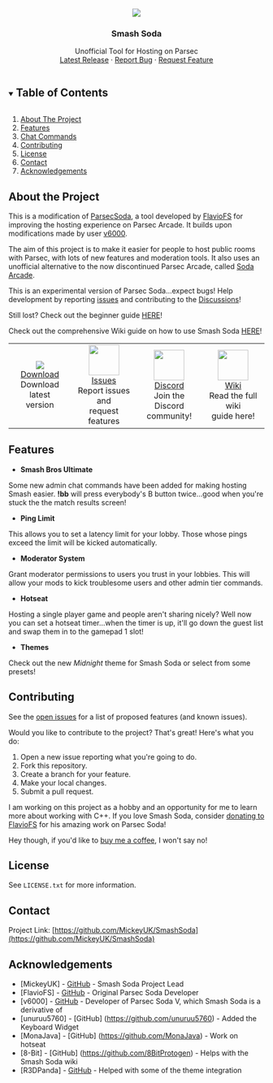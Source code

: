 <!-- PROJECT LOGO -->
<br />
<p align="center">
  <img src="https://github.com/MickeyUK/SmashSoda/raw/master/github/logo.png">
  <h3 align="center">Smash Soda</h3>

  <p align="center">
    Unofficial Tool for Hosting on Parsec
    <br />
    <a href="https://github.com/MonaJava/crystal-soda/releases">Latest Release</a>
    ·
    <a href="https://github.com/MickeyUK/SmashSoda/issues">Report Bug</a>
    ·
    <a href="https://github.com/MickeyUK/SmashSoda/issues">Request Feature</a>
  </p>
</p>

<!-- TABLE OF CONTENTS -->
<details open="open">
  <summary><h2 style="display: inline-block">Table of Contents</h2></summary>
  <ol>
    <li>
      <a href="#about-the-project">About The Project</a>
    </li>
    <li><a href="#features">Features</a></li>
    <li><a href="#chat-commands">Chat Commands</a></li>
    <li><a href="#contributing">Contributing</a></li>
    <li><a href="#license">License</a></li>
    <li><a href="#contact">Contact</a></li>
    <li><a href="#acknowledgements">Acknowledgements</a></li>
  </ol>
</details>


## About the Project

This is a modification of <a href="https://github.com/FlavioFS/">ParsecSoda</a>, a tool developed by <a href="https://github.com/FlavioFS/">FlavioFS</a> for improving the hosting experience on Parsec Arcade. It builds upon modifications made by user <a href="https://github.com/v6ooo/">v6000</a>.

The aim of this project is to make it easier for people to host public rooms with Parsec, with lots of new features and moderation tools. It also uses an unofficial alternative to the now discontinued Parsec Arcade, called [Soda Arcade](https://soda-arcade.com).

This is an experimental version of Parsec Soda...expect bugs! Help development by reporting <a href="https://github.com/MickeyUK/SmashSoda/issues">issues</a> and contributing to the <a href="https://github.com/MickeyUK/SmashSoda/discussions">Discussions</a>!

Still lost? Check out the beginner guide <a href="https://github.com/MickeyUK/SmashSoda/wiki/beginner-guide">HERE</a>!

Check out the comprehensive Wiki guide on how to use Smash Soda <a href="https://github.com/MickeyUK/SmashSoda/wiki/">HERE</a>!


<table>
    <tr>
        <td align="center">
           <a href="https://github.com/MickeyUK/SmashSoda/releases">
               <img src="https://raw.githubusercontent.com/MickeyUK/SmashSoda/master/github/Icons/download.png">
               <div>Download</div>
           </a>
           <div>Download latest<br>version</div>
        </td>
        <td align="center">
           <a href="https://github.com/MickeyUK/SmashSoda/issues">
               <img width="60px" src="https://raw.githubusercontent.com/MickeyUK/SmashSoda/master/github/Icons/fix.png">
               <div>Issues</div>
           </a>
           <div>Report issues and<br>request features</div>
        </td>
        <td align="center">
           <a href="https://discord.gg/DsR9NubWYk">
               <img width="60px" src="https://raw.githubusercontent.com/MickeyUK/SmashSoda/master/github/Icons/discord.png">
               <div>Discord</div>
           </a>
           <div>Join the Discord<br>community!</div>
        </td>
        <td align="center">
           <a href="https://github.com/MickeyUK/SmashSoda/wiki">
               <img width="60px" src="https://raw.githubusercontent.com/MickeyUK/SmashSoda/master/github/Icons/help.png">
               <div>Wiki</div>
           </a>
           <div>Read the full wiki<br>guide here!</div>
        </td>
    </tr>
</table>

## Features

  * **Smash Bros Ultimate**

  Some new admin chat commands have been added for making hosting Smash easier. **!bb** will press everybody's B button twice...good when you're stuck the the match results screen!

  * **Ping Limit**

  This allows you to set a latency limit for your lobby. Those whose pings exceed the limit will be kicked automatically.

  * **Moderator System**

  Grant moderator permissions to users you trust in your lobbies. This will allow your mods to kick troublesome users and other admin tier commands.

  * **Hotseat**

  Hosting a single player game and people aren't sharing nicely? Well now you can set a hotseat timer...when the timer is up, it'll go down the guest list and swap them in to the gamepad 1 slot!

  * **Themes**
  
  Check out the new *Midnight* theme for Smash Soda or select from some presets!

## Contributing

See the [open issues](https://github.com/MickeyUK/SmashSoda/issues) for a list of proposed features (and known issues).

Would you like to contribute to the project? That's great! Here's what you do:


1. Open a new issue reporting what you're going to do.
2. Fork this repository.
3. Create a branch for your feature.
4. Make your local changes.
5. Submit a pull request.

I am working on this project as a hobby and an opportunity for me to learn more about working with C++. If you love Smash Soda, consider <a href="https://www.paypal.com/donate?hosted_button_id=28PBV9DFYQC72">donating to FlavioFS</a> for his amazing work on Parsec Soda!

Hey though, if you'd like to <a href="https://ko-fi.com/mickeyuk">buy me a coffee</a>, I won't say no!

## License

See `LICENSE.txt` for more information.


## Contact


Project Link: [https://github.com/MickeyUK/SmashSoda](https://github.com/MickeyUK/SmashSoda)



<!-- ACKNOWLEDGEMENTS -->
## Acknowledgements

* [MickeyUK] - [GitHub](https://github.com/MickeyUK) - Smash Soda Project Lead
* [FlavioFS] - [GitHub](https://github.com/FlavioFS/) - Original Parsec Soda Developer
* [v6000] - [GitHub](https://github.com/v6ooo/) - Developer of Parsec Soda V, which Smash Soda is a derivative of
* [unuruu5760] - [GitHub] (https://github.com/unuruu5760) - Added the Keyboard Widget
* [MonaJava] - [GitHub] (https://github.com/MonaJava) - Work on hotseat
* [8-Bit] - [GitHub] (https://github.com/8BitProtogen) - Helps with the Smash Soda wiki
* [R3DPanda] - [GitHub](https://github.com/R3DPanda1/) - Helped with some of the theme integration
